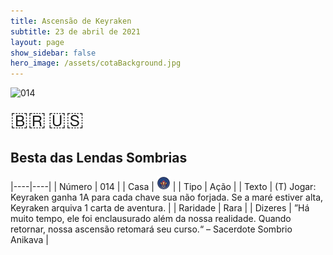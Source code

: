 ```yaml
---
title: Ascensão de Keyraken
subtitle: 23 de abril de 2021
layout: page
show_sidebar: false
hero_image: /assets/cotaBackground.jpg
---
```


![014](https://cards-keyforge.s3.eu-north-1.amazonaws.com/media/pt/rotk/014.png)

<span title="Português" style="font-size: 32px;cursor: pointer;" onclick="javascript:document.querySelector('img[alt=\'014\']').src=document.querySelector('img[alt=\'014\']').src.replace(/media\/[^/]+/, 'media/pt')">🇧🇷</span>
<span title="English" style="font-size: 32px;cursor: pointer;" onclick="javascript:document.querySelector('img[alt=\'014\']').src=document.querySelector('img[alt=\'014\']').src.replace(/media\/[^/]+/, 'media/en')">🇺🇸</span>

## Besta das Lendas Sombrias

|----|----|
| Número | 014 |
| Casa | ![Keyraken](https://raw.githubusercontent.com/cardsofkeyforge/cardsofkeyforge.github.io/master/rotk/keyraken.png "Keyraken") |
| Tipo | Ação |
| Texto | (T) Jogar: Keyraken ganha 1A para cada chave sua não forjada. Se a maré estiver alta, Keyraken arquiva 1 carta de aventura. |
| Raridade | Rara |
| Dizeres | ”Há muito tempo, ele foi enclausurado além da nossa realidade. Quando retornar, nossa ascensão retomará seu curso.“ – Sacerdote Sombrio Anikava |
